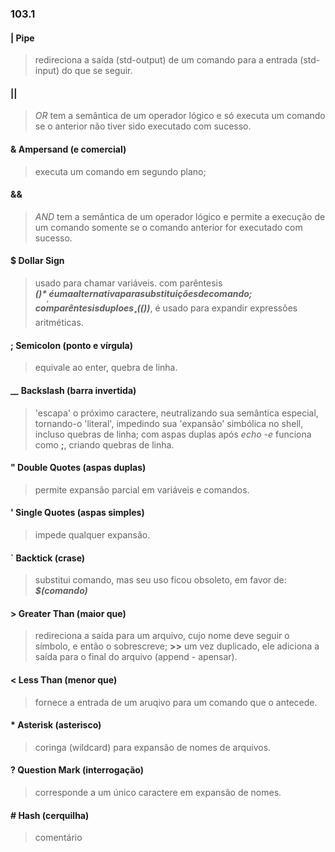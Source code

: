 ### 103.1

#### __|__ Pipe
> redireciona a saída (std-output) de um comando para a entrada (std-input)
> do que se seguir.
>

#### __||__
> _OR_ tem a semântica de um operador lógico e só executa um comando se o anterior
> não tiver sido executado com sucesso.
>

#### __&__ Ampersand (e comercial)
> executa um comando em segundo plano;
>

#### __&&__
> _AND_ tem a semântica de um operador lógico e permite a execução de um comando
> somente se o comando anterior for executado com sucesso.
>

#### __$__ Dollar Sign
> usado para chamar variáveis.
> com parêntesis __*$()*__, é uma alternativa para substituições de comando;
> com parêntesis duploes __*$(())*__, é usado para expandir expressões
> aritméticas.
>

#### __;__ Semicolon (ponto e vírgula)
> equivale ao enter, quebra de linha.
>

#### __\__ Backslash (barra invertida)
> 'escapa' o próximo caractere, neutralizando sua semântica especial, tornando-o
> 'literal', impedindo sua 'expansão' simbólica no shell, incluso quebras de linha;
> com aspas duplas após *echo -e* funciona como __;__, criando quebras de linha.
>

#### __"__ Double Quotes (aspas duplas)
> permite expansão parcial em variáveis e comandos.
>

#### __'__ Single Quotes (aspas simples)
> impede qualquer expansão.
>

#### __`__ Backtick (crase)
> substitui comando, mas seu uso ficou obsoleto, em favor de:
> __*$(comando)*__
>

#### __>__ Greater Than (maior que)
> redireciona a saída para um arquivo, cujo nome deve seguir o símbolo, e
> então o sobrescreve;
> __>>__ um vez duplicado, ele adiciona a saída para o final do arquivo
> (append - apensar).
>

#### __<__ Less Than (menor que)
> fornece a entrada de um aruqivo para um comando que o antecede.
>

#### __*__ Asterisk (asterisco)
> coringa (wildcard) para expansão de nomes de arquivos.
>

#### __?__ Question Mark (interrogação)
> corresponde a um único caractere em expansão de nomes.
>

#### __#__ Hash (cerquilha)
> comentário
>

